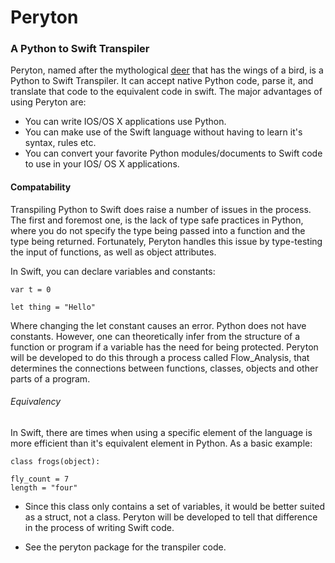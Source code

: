 # Peryton

### A Python to Swift Transpiler

Peryton, named after the mythological [deer](https://en.wikipedia.org/wiki/Peryton) that has the wings of a bird, is a Python to Swift Transpiler. 
It can accept native Python code, parse it, and translate that code to the equivalent code in swift. The major advantages of using Peryton are:

* You can write IOS/OS X applications use Python.
* You can make use of the Swift language without having to learn it's syntax, rules etc.
* You can convert your favorite Python modules/documents to Swift code to use in your IOS/ OS X applications.

#### Compatability

Transpiling Python to Swift does raise a number of issues in the process. The first and foremost one, is the lack of type safe practices in Python, where you do not specify the type being passed into a function and the type being returned. Fortunately, Peryton handles this issue by type-testing the input of functions, as well as object attributes. 

In Swift, you can declare variables and constants:

`var t = 0`

`let thing = "Hello"`

Where changing the let constant causes an error. Python does not have constants. However, one can theoretically infer from the structure of a function or program if a variable has the need for being protected. Peryton will be developed to do this through a process called Flow_Analysis, that determines the connections between functions, classes, objects and other parts of a program.

###### Equivalency

In Swift, there are times when using a specific element of the language is more efficient than it's equivalent element in Python. As a basic example:

`class frogs(object):`

    fly_count = 7
    length = "four"

* Since this class only contains a set of variables, it would be better suited as a struct, not a class. Peryton will be developed to tell that difference in the process of writing Swift code.

* See the peryton package for the transpiler code.
